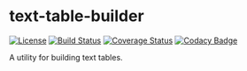 # text-table-builder
[![License](https://img.shields.io/hexpm/l/plug.svg)](https://github.com/rvenutolo/text-table-builder/blob/master/LICENSE)
[![Build Status](https://travis-ci.org/rvenutolo/text-table-builder.svg?branch=master)](https://travis-ci.org/rvenutolo/text-table-builder)
[![Coverage Status](https://coveralls.io/repos/rvenutolo/text-table-builder/badge.svg?branch=master&service=github)](https://coveralls.io/github/rvenutolo/text-table-builder?branch=master)
[![Codacy Badge](https://api.codacy.com/project/badge/grade/fba621246e9f43278b234fe9838106f3)](https://www.codacy.com/app/rick/text-table-builder)

A utility for building text tables.
